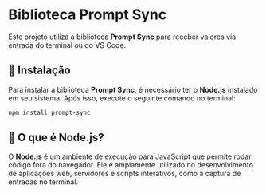 # Biblioteca Prompt Sync

Este projeto utiliza a biblioteca **Prompt Sync** para receber valores via entrada do terminal ou do VS Code.

## 📌 Instalação

Para instalar a biblioteca **Prompt Sync**, é necessário ter o **Node.js** instalado em seu sistema. Após isso, execute o seguinte comando no terminal:

```sh
npm install prompt-sync
```
## 📌 O que é Node.js?

O **Node.js** é um ambiente de execução para JavaScript que permite rodar código fora do navegador. Ele é amplamente utilizado no desenvolvimento de aplicações web, servidores e scripts interativos, como a captura de entradas no terminal.

